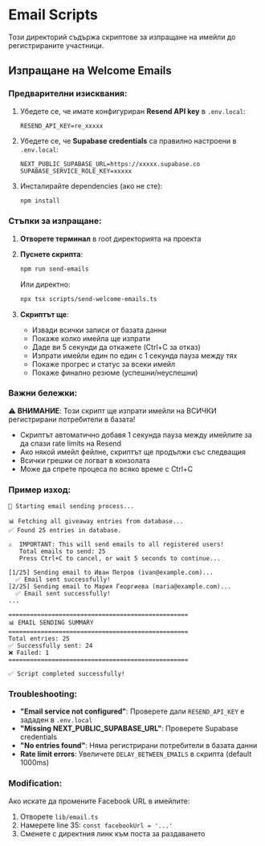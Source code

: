 # Email Scripts

Този директорий съдържа скриптове за изпращане на имейли до регистрираните участници.

## Изпращане на Welcome Emails

### Предварителни изисквания:

1. Убедете се, че имате конфигуриран **Resend API key** в `.env.local`:

   ```
   RESEND_API_KEY=re_xxxxx
   ```

2. Убедете се, че **Supabase credentials** са правилно настроени в `.env.local`:

   ```
   NEXT_PUBLIC_SUPABASE_URL=https://xxxxx.supabase.co
   SUPABASE_SERVICE_ROLE_KEY=xxxxx
   ```

3. Инсталирайте dependencies (ако не сте):
   ```bash
   npm install
   ```

### Стъпки за изпращане:

1. **Отворете терминал** в root директорията на проекта

2. **Пуснете скрипта**:

   ```bash
   npm run send-emails
   ```

   Или директно:

   ```bash
   npx tsx scripts/send-welcome-emails.ts
   ```

3. **Скриптът ще**:
   - Извади всички записи от базата данни
   - Покаже колко имейла ще изпрати
   - Даде ви 5 секунди да откажете (Ctrl+C за отказ)
   - Изпрати имейли един по един с 1 секунда пауза между тях
   - Покаже прогрес и статус за всеки имейл
   - Покаже финално резюме (успешни/неуспешни)

### Важни бележки:

⚠️ **ВНИМАНИЕ**: Този скрипт ще изпрати имейли на ВСИЧКИ регистрирани потребители в базата!

- Скриптът автоматично добавя 1 секунда пауза между имейлите за да спази rate limits на Resend
- Ако някой имейл фейлне, скриптът ще продължи със следващия
- Всички грешки се логват в конзолата
- Може да спрете процеса по всяко време с Ctrl+C

### Пример изход:

```
🚀 Starting email sending process...

📊 Fetching all giveaway entries from database...
✅ Found 25 entries in database.

⚠️  IMPORTANT: This will send emails to all registered users!
   Total emails to send: 25
   Press Ctrl+C to cancel, or wait 5 seconds to continue...

[1/25] Sending email to Иван Петров (ivan@example.com)...
  ✅ Email sent successfully!
[2/25] Sending email to Мария Георгиева (maria@example.com)...
  ✅ Email sent successfully!
...

==================================================
📊 EMAIL SENDING SUMMARY
==================================================
Total entries: 25
✅ Successfully sent: 24
❌ Failed: 1
==================================================

✅ Script completed successfully!
```

### Troubleshooting:

- **"Email service not configured"**: Проверете дали `RESEND_API_KEY` е зададен в `.env.local`
- **"Missing NEXT_PUBLIC_SUPABASE_URL"**: Проверете Supabase credentials
- **"No entries found"**: Няма регистрирани потребители в базата данни
- **Rate limit errors**: Увеличете `DELAY_BETWEEN_EMAILS` в скрипта (default 1000ms)

### Modification:

Ако искате да промените Facebook URL в имейлите:

1. Отворете `lib/email.ts`
2. Намерете line 35: `const facebookUrl = '...'`
3. Сменете с директния линк към поста за раздаването
